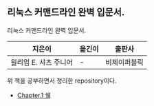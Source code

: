 리눅스 커맨드라인 완벽 입문서.
---
리눅스 커맨드라인 완벽 입문서.

|지은이|옮긴이|출판사|
|-----|-----|-----|
|윌리엄 E. 샤츠 주니어| - |비제이퍼블릭|


위 책을 공부하면서 정리한 repository이다.

- [Chapter.1 쉘](https://github.com/ThreeSnakes/TIL/blob/master/Book/%EB%A6%AC%EB%88%85%EC%8A%A4%20%EC%BB%A4%EB%A7%A8%EB%93%9C%EB%9D%BC%EC%9D%B8%20%EC%99%84%EB%B2%BD%20%EC%9E%85%EB%AC%B8%EC%84%9C/chapter-1.md)
